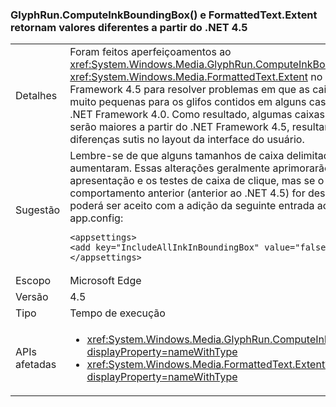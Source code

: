 ### <a name="glyphruncomputeinkboundingbox-and-formattedtextextent-return-different-values-beginning-in-net-45"></a>GlyphRun.ComputeInkBoundingBox() e FormattedText.Extent retornam valores diferentes a partir do .NET 4.5

|   |   |
|---|---|
|Detalhes|Foram feitos aperfeiçoamentos ao <xref:System.Windows.Media.GlyphRun.ComputeInkBoundingBox> e <xref:System.Windows.Media.FormattedText.Extent> no .NET Framework 4.5 para resolver problemas em que as caixas foram muito pequenas para os glifos contidos em alguns casos em que o .NET Framework 4.0. Como resultado, algumas caixas delimitadoras serão maiores a partir do .NET Framework 4.5, resultando em diferenças sutis no layout da interface do usuário.|
|Sugestão|Lembre-se de que alguns tamanhos de caixa delimitadora do glifo aumentaram. Essas alterações geralmente aprimorarão a apresentação e os testes de caixa de clique, mas se o comportamento anterior (anterior ao .NET 4.5) for desejado, ele poderá ser aceito com a adição da seguinte entrada ao arquivo app.config:<pre><code class="language-xml">&lt;appsettings&gt;&#13;&#10;&lt;add key=&quot;IncludeAllInkInBoundingBox&quot; value=&quot;false&quot;&gt;&#13;&#10;&lt;/appsettings&gt;&#13;&#10;</code></pre>|
|Escopo|Microsoft Edge|
|Versão|4.5|
|Tipo|Tempo de execução|
|APIs afetadas|<ul><li><xref:System.Windows.Media.GlyphRun.ComputeInkBoundingBox?displayProperty=nameWithType></li><li><xref:System.Windows.Media.FormattedText.Extent?displayProperty=nameWithType></li></ul>|

